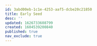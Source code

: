 ```yaml
---
id: 3abd00eb-1c1e-4253-aaf5-dcbe20c21850
title: Early Seed
desc: ''
updated: 1626733608799
created: 1604539200840
published: true
nav_exclude: true
---
```


